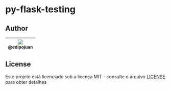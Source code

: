 # py-flask-testing

## Author

| [<img src="https://avatars1.githubusercontent.com/u/9813896?v=4&s=115"><br><sub>@edipojuan</sub>](https://github.com/edipojuan) |
| :---: |

## License

Este projeto está licenciado sob a licença MIT - consulte o arquivo [LICENSE](LICENSE) para obter detalhes
